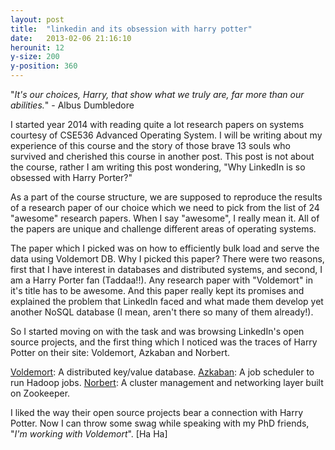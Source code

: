 ```yaml
---
layout: post
title:  "linkedin and its obsession with harry potter"
date:   2013-02-06 21:16:10
herounit: 12
y-size: 200
y-position: 360
---
```

"<i>It's our choices, Harry, that show what we truly are, far more than our abilities.</i>" - Albus Dumbledore

I started year 2014 with reading quite a lot research papers on systems courtesy of CSE536 Advanced Operating System. I will be writing about my experience of this course and the story of those brave 13 souls who survived and cherished this course in another post. This post is not about the course, rather I am writing this post wondering, "Why LinkedIn is so obsessed with Harry Porter?"

As a part of the course structure, we are supposed to reproduce the results of a research paper of our choice which we need to pick from the list of 24 "awesome" research papers. When I say "awesome", I really mean it. All of the papers are unique and challenge different areas of operating systems.

The paper which I picked was on how to efficiently bulk load and serve the data using Voldemort DB. Why I picked this paper? There were two reasons, first that I have interest in databases and distributed systems, and second, I am a Harry Porter fan (Taddaa!!). Any research paper with "Voldemort" in it's title has to be awesome. And this paper really kept its promises and explained the problem that LinkedIn faced and what made them develop yet another NoSQL database (I mean, aren't there so many of them already!).

So I started moving on with the task and was browsing LinkedIn's open source projects, and the first thing which I noticed was the traces of Harry Potter on their site: Voldemort, Azkaban and Norbert.

[Voldemort][voldemort]: A distributed key/value database.
[Azkaban][azkaban]: A job scheduler to run Hadoop jobs.
[Norbert][norbert]: A cluster management and networking layer built on Zookeeper.

I liked the way their open source projects bear a connection with Harry Potter. Now I can throw some  swag while speaking with my PhD friends, "<i>I'm working with Voldemort</i>". [Ha Ha]

[voldemort]: http://www.project-voldemort.com/voldemort/
[azkaban]: http://azkaban.github.io/azkaban2/
[norbert]: http://data.linkedin.com/opensource/norbert 